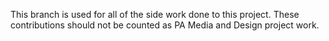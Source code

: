 This branch is used for all of the side work done to this project. These contributions should not be counted as PA Media and Design project work.
